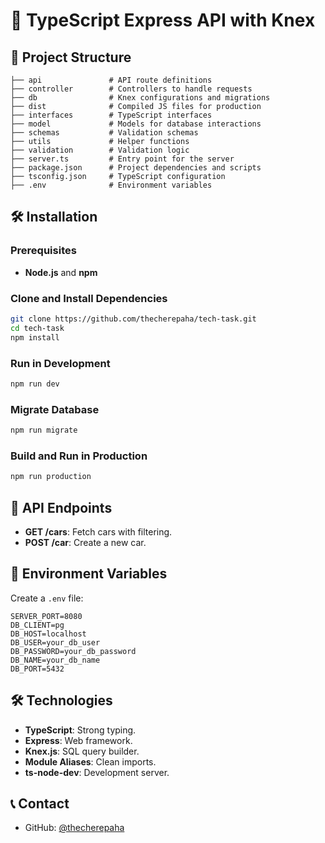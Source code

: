 
# 🚀 TypeScript Express API with Knex

## 📂 Project Structure
```
├── api               # API route definitions
├── controller        # Controllers to handle requests
├── db                # Knex configurations and migrations
├── dist              # Compiled JS files for production
├── interfaces        # TypeScript interfaces
├── model             # Models for database interactions
├── schemas           # Validation schemas
├── utils             # Helper functions
├── validation        # Validation logic
├── server.ts         # Entry point for the server
├── package.json      # Project dependencies and scripts
├── tsconfig.json     # TypeScript configuration
├── .env              # Environment variables
```

## 🛠️ Installation

### Prerequisites
- **Node.js** and **npm**

### Clone and Install Dependencies

```bash
git clone https://github.com/thecherepaha/tech-task.git
cd tech-task
npm install
```

### Run in Development

```bash
npm run dev
```

### Migrate Database

```bash
npm run migrate
```

### Build and Run in Production

```bash
npm run production
```

## 📝 API Endpoints

- **GET /cars**: Fetch cars with filtering.
- **POST /car**: Create a new car.

## 📜 Environment Variables

Create a `.env` file:

```
SERVER_PORT=8080
DB_CLIENT=pg
DB_HOST=localhost
DB_USER=your_db_user
DB_PASSWORD=your_db_password
DB_NAME=your_db_name
DB_PORT=5432
```

## 🛠️ Technologies

- **TypeScript**: Strong typing.
- **Express**: Web framework.
- **Knex.js**: SQL query builder.
- **Module Aliases**: Clean imports.
- **ts-node-dev**: Development server.

## 📞 Contact

- GitHub: [@thecherepaha](https://github.com/thecherepaha)
